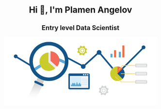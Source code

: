 <h1 align="center">Hi 👋, I'm Plamen Angelov</h1>
<h2 align="center">Entry level Data Scientist</h2>
<p align="center">
<img align="center" src="https://github.com/PmnAngelov/pmnangelov/blob/main/img/analytics.png" />
</p>

